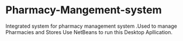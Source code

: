 # Pharmacy-Mangement-system
Integrated system for pharmacy management system .Used to manage Pharmacies and Stores
Use NetBeans to run this Desktop Apllication.
